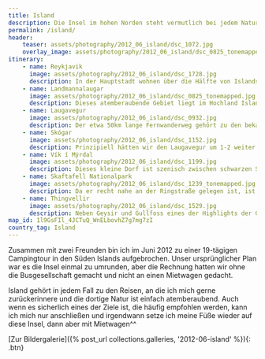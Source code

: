 ```yaml
---
title: Island
description: Die Insel im hohen Norden steht vermutlich bei jedem Naturliebhaber und Fotografen hoch im Kurs und sie enttäuscht definitiv nicht. Hier findest du meine Reiseroute, tipps und Erfahrungsberichte aus Island.
permalink: /island/
header:
    teaser: assets/photography/2012_06_island/dsc_1072.jpg
    overlay_image: assets/photography/2012_06_island/dsc_0825_tonemapped.jpg
itinerary:
    - name: Reykjavik
      image: assets/photography/2012_06_island/dsc_1728.jpg
      description: In der Hauptstadt wohnen über die Hälfte von Islands Einwohnern, es ist also vergleichsweise viel los. Architektonisch gibt es hier etliches zu entdecken. Neben typisch Skandinavischen Holzhäusern gibt es auch viele moderne Bauwerke wie die Hallgrímskirkja, das Konzerthaus Harpa oder das Perlanmuseum. Zudem ist Reykjavik natürlich auch in den meisten Fällen Ausgangs- und Endpunkt jeder Islandreise, auch wenn es ca. 50km vom internationalen Flughafen entfernt ist.
    - name: Landmannalaugar
      image: assets/photography/2012_06_island/dsc_0825_tonemapped.jpg
      description: Dieses atemberaubende Gebiet liegt im Hochland Islands und bietet eine Vielzahl von Wanderrouten rund um Lavafelder, heiße Quellen und außerirdisch anmutendem Gelände. Selbst wenn man nicht viel wandern möchte, kann ich diesen Flecken Natur sehr empfehlen.
    - name: Laugavegur
      image: assets/photography/2012_06_island/dsc_0932.jpg
      description: Der etwa 50km lange Fernwanderweg gehört zu den bekanntesten in Island und das zu Recht. Bei 23h Sonnenschein im Sommer und der Möglichkeit diesen in beide Richtungen zu laufen, sind wir auf wenig Menschen gestoßen, so dass es trotzdem das Gefühl hatte mitten in unberührter Natur zu sein.
    - name: Skógar
      image: assets/photography/2012_06_island/dsc_1152.jpg
      description: Prinzipiell hätten wir den Laugavegur um 1-2 weiter Etappen bis in dieses kleine Dorf verlängern können, hatten uns aber für die “normale” Variante entschlossen. Wäre aber bestimmt auch schön gewesen ;) Highlight der Siedlung ist aus meiner Sicht der Skógafoss und das Zelt direkt daneben aufzuschlagen war faszinierend.
    - name: Vík í Mýrdal
      image: assets/photography/2012_06_island/dsc_1199.jpg
      description: Dieses kleine Dorf ist szenisch zwischen schwarzen Stränden und “etwas” Gebirge gelegen. Die Gegend ist definitiv ein Besuch wert. Zur Gesteinsformation vor der Küste, kann man eine Bootstour unternehmen um die dort nistenden Papageientaucher zu sehen. Zudem ist die Formation, der Reynisdrangar, einer Legende zufolge eine Trollhand ;)
    - name: Skaftafell Nationalpark
      image: assets/photography/2012_06_island/dsc_1239_tonemapped.jpg
      description: Da er recht nahe an der Ringstraße gelegen ist, ist er sehr einfach zu erreichen und bietet einen guten Ausgangspunkt für Gletscherwanderungen oder dem Svartifoss Wasserfall, den ich mir deutlich größer vorgestellt hatte ;) 
    - name: Thingvellir
      image: assets/photography/2012_06_island/dsc_1529.jpg
      description: Neben Geysir und Gullfoss eines der Highlights der Goldenen Circle Tour, die vermutlich jeder Island-Tourist unternimmt. Wir haben in Thingvellir unsere Zelte aufgeschlagen um dort noch etwas mehr Zeit zu verbringen. Abgesehen von den vielen Mücken, eine traumhafte Landschaft mit beeindruckender Historie und zusätzlich treffen sich hier die eurasische und amerikanische Erdplatten.
map_id: 1l9GsFIl_4JCTuQ_WnELbovhZ7g7mg7zI
country_tag: Island
---
```


Zusammen mit zwei Freunden bin ich im Juni 2012 zu einer 19-tägigen Campingtour in den Süden Islands aufgebrochen.
Unser ursprünglicher Plan war es die Insel einmal zu umrunden, aber die Rechnung hatten wir ohne die Busgesellschaft gemacht und nicht an einen Mietwagen gedacht.

Island gehört in jedem Fall zu den Reisen, an die ich mich gerne zurückerinnere und die dortige Natur ist einfach atemberaubend.
Auch wenn es sicherlich eines der Ziele ist, die häufig empfohlen werden, kann ich mich nur anschließen und irgendwann setze ich meine Füße wieder auf diese Insel,
dann aber mit Mietwagen^^

[Zur Bildergalerie]({% post_url collections.galleries, '2012-06-island' %}){: .btn}
